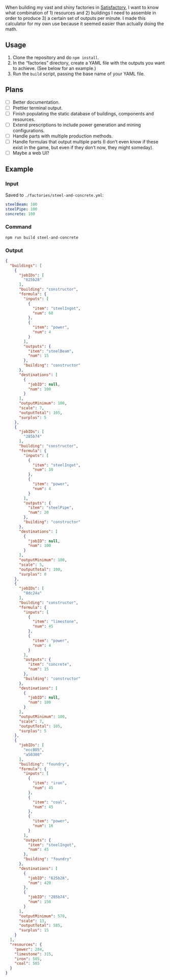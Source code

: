  When building my vast and shiny factories in [Satisfactory](https://www.satisfactorygame.com/), I want to know what combination of 1) resources and 2) buildings I need to assemble in order to produce 3) a certain set of outputs per minute. I made this calculator for my own use because it seemed easier than actually doing the math.

## Usage

1. Clone the repository and do `npm install`.
2. In the “factories” directory, create a YAML file with the outputs you want to achieve. (See below for an example.)
3. Run the `build` script, passing the base name of your YAML file.

## Plans

- [ ] Better documentation.
- [ ] Prettier terminal output.
- [ ] Finish populating the static database of buildings, components and resources.
- [ ] Extend prescriptions to include power generation and mining configurations.
- [ ] Handle parts with multiple production methods.
- [ ] Handle formulas that output multiple parts (I don’t even know if these exist in the game, but even if they don’t now, they might someday).
- [ ] Maybe a web UI?

## Example

### Input

Saved to `./factories/steel-and-concrete.yml`:

```yaml
steelBeam: 100
steelPipe: 100
concrete: 100
```

### Command

`npm run build steel-and-concrete`

### Output

```json
{
  "buildings": [
    {
      "jobIDs": [
        "625b28"
      ],
      "building": "constructor",
      "formula": {
        "inputs": [
          {
            "item": "steelIngot",
            "num": 60
          },
          {
            "item": "power",
            "num": 4
          }
        ],
        "outputs": {
          "item": "steelBeam",
          "num": 15
        },
        "building": "constructor"
      },
      "destinations": [
        {
          "jobID": null,
          "num": 100
        }
      ],
      "outputMinimum": 100,
      "scale": 7,
      "outputTotal": 105,
      "surplus": 5
    },
    {
      "jobIDs": [
        "285b74"
      ],
      "building": "constructor",
      "formula": {
        "inputs": [
          {
            "item": "steelIngot",
            "num": 30
          },
          {
            "item": "power",
            "num": 4
          }
        ],
        "outputs": {
          "item": "steelPipe",
          "num": 20
        },
        "building": "constructor"
      },
      "destinations": [
        {
          "jobID": null,
          "num": 100
        }
      ],
      "outputMinimum": 100,
      "scale": 5,
      "outputTotal": 100,
      "surplus": 0
    },
    {
      "jobIDs": [
        "0dc24a"
      ],
      "building": "constructor",
      "formula": {
        "inputs": [
          {
            "item": "limestone",
            "num": 45
          },
          {
            "item": "power",
            "num": 4
          }
        ],
        "outputs": {
          "item": "concrete",
          "num": 15
        },
        "building": "constructor"
      },
      "destinations": [
        {
          "jobID": null,
          "num": 100
        }
      ],
      "outputMinimum": 100,
      "scale": 7,
      "outputTotal": 105,
      "surplus": 5
    },
    {
      "jobIDs": [
        "ecc805",
        "a50300"
      ],
      "building": "foundry",
      "formula": {
        "inputs": [
          {
            "item": "iron",
            "num": 45
          },
          {
            "item": "coal",
            "num": 45
          },
          {
            "item": "power",
            "num": 16
          }
        ],
        "outputs": {
          "item": "steelIngot",
          "num": 45
        },
        "building": "foundry"
      },
      "destinations": [
        {
          "jobID": "625b28",
          "num": 420
        },
        {
          "jobID": "285b74",
          "num": 150
        }
      ],
      "outputMinimum": 570,
      "scale": 13,
      "outputTotal": 585,
      "surplus": 15
    }
  ],
  "resources": {
    "power": 284,
    "limestone": 315,
    "iron": 585,
    "coal": 585
  }
}
```